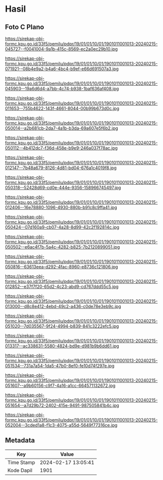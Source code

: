 # Hasil

## Foto C Plano

https://sirekap-obj-formc.kpu.go.id/33f5/pemilu/pdpr/19/01/01/10/01/1901011001013-20240215-045727--f0041004-9a1b-415c-8569-ec2a0ec29b10.jpg

https://sirekap-obj-formc.kpu.go.id/33f5/pemilu/pdpr/19/01/01/10/01/1901011001013-20240215-071921--08b4e9a2-b4a6-4bc4-b9ef-e66d691507a3.jpg

https://sirekap-obj-formc.kpu.go.id/33f5/pemilu/pdpr/19/01/01/10/01/1901011001013-20240215-045903--19a6d6d4-a7bb-4c74-b938-1baf636af408.jpg

https://sirekap-obj-formc.kpu.go.id/33f5/pemilu/pdpr/19/01/01/10/01/1901011001013-20240215-011653--755b4622-143f-4661-8044-00b99b673d0c.jpg

https://sirekap-obj-formc.kpu.go.id/33f5/pemilu/pdpr/19/01/01/10/01/1901011001013-20240215-050014--a2b681cb-2da7-4a1b-b3da-69a607e5f6b2.jpg

https://sirekap-obj-formc.kpu.go.id/33f5/pemilu/pdpr/19/01/01/10/01/1901011001013-20240215-050112--4b412dc7-f36d-458e-b9e9-246a037f78ac.jpg

https://sirekap-obj-formc.kpu.go.id/33f5/pemilu/pdpr/19/01/01/10/01/1901011001013-20240215-012147--7b48a679-8126-4d81-bd04-676a1c4019f8.jpg

https://sirekap-obj-formc.kpu.go.id/33f5/pemilu/pdpr/19/01/01/10/01/1901011001013-20240215-050318--52428d69-cd0e-444e-9356-158966745497.jpg

https://sirekap-obj-formc.kpu.go.id/33f5/pemilu/pdpr/19/01/01/10/01/1901011001013-20240215-012406--16e78880-1096-4930-880b-b91c8c9ffa41.jpg

https://sirekap-obj-formc.kpu.go.id/33f5/pemilu/pdpr/19/01/01/10/01/1901011001013-20240215-050424--07d160a9-cb07-4a28-8d99-42c2f192814c.jpg

https://sirekap-obj-formc.kpu.go.id/33f5/pemilu/pdpr/19/01/01/10/01/1901011001013-20240215-050502--e6ac4f7b-5a4c-4282-b825-7b2120899051.jpg

https://sirekap-obj-formc.kpu.go.id/33f5/pemilu/pdpr/19/01/01/10/01/1901011001013-20240215-050816--63613eea-d292-4fac-8960-e8736c121806.jpg

https://sirekap-obj-formc.kpu.go.id/33f5/pemilu/pdpr/19/01/01/10/01/1901011001013-20240215-012852--e37f7f20-65d2-4c23-abd9-cd767ddd55c5.jpg

https://sirekap-obj-formc.kpu.go.id/33f5/pemilu/pdpr/19/01/01/10/01/1901011001013-20240215-013000--d8c8e412-4ebd-49c2-a436-c0de78e3eb9c.jpg

https://sirekap-obj-formc.kpu.go.id/33f5/pemilu/pdpr/19/01/01/10/01/1901011001013-20240215-051020--7d035567-9f24-4994-b839-841c3222efc5.jpg

https://sirekap-obj-formc.kpu.go.id/33f5/pemilu/pdpr/19/01/01/10/01/1901011001013-20240215-013317--ac338631-5580-4824-bd9e-d981b9b6dd61.jpg

https://sirekap-obj-formc.kpu.go.id/33f5/pemilu/pdpr/19/01/01/10/01/1901011001013-20240215-051534--731a7a54-1da5-47b0-8ef0-fe10d74f297e.jpg

https://sirekap-obj-formc.kpu.go.id/33f5/pemilu/pdpr/19/01/01/10/01/1901011001013-20240215-051607--a9b60156-c9f7-4a16-a1cc-664571132672.jpg

https://sirekap-obj-formc.kpu.go.id/33f5/pemilu/pdpr/19/01/01/10/01/1901011001013-20240215-051654--a7d29b72-2402-415e-9491-987505841b4c.jpg

https://sirekap-obj-formc.kpu.go.id/33f5/pemilu/pdpr/19/01/01/10/01/1901011001013-20240215-052004--3cded1a8-f1c3-4075-a55d-5649f77316ce.jpg


## Metadata

| Key        | Value               |
| ---------- | ------------------- |
| Time Stamp | 2024-02-17 13:05:41 |
| Kode Dapil | 1901                |



